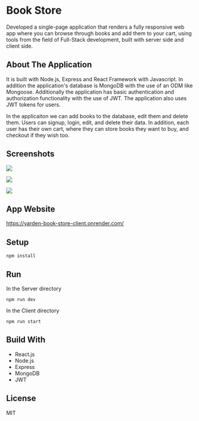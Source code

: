 # Book Store

Developed a single-page application that renders a fully responsive web app where you can browse through books and add them to your cart, using tools from the field of Full-Stack development, built with server side and client side.

## About The Application

It is built with Node.js, Express and React Framework with Javascript. In addition the application's database is MongoDB with the use of an ODM like Mongoose. Additionally the application has basic authentication and authorization functionality with the use of JWT. The application also uses JWT tokens for users.

In the applicaiton we can add books to the database, edit them and delete them. Users can signup, login, edit, and delete their data. In addition, each user has their own cart, where they can store books they want to buy, and checkout if they wish too.

## Screenshots

![](https://i.ibb.co/XtjdV5h/Screen-Shot-2022-09-23-at-13-21-21.png)

![](https://i.ibb.co/r7hMsrs/Screen-Shot-2022-09-23-at-13-26-13.png)

![](https://i.ibb.co/YWJtP6S/Screen-Shot-2022-09-23-at-14-01-04.png)

## App Website

https://yarden-book-store-client.onrender.com/

## Setup

```
npm install
```

## Run

In the Server directory

```
npm run dev
```

In the Client directory

```
npm run start
```

## Build With

- React.js
- Node.js
- Express
- MongoDB
- JWT

## License

MIT
